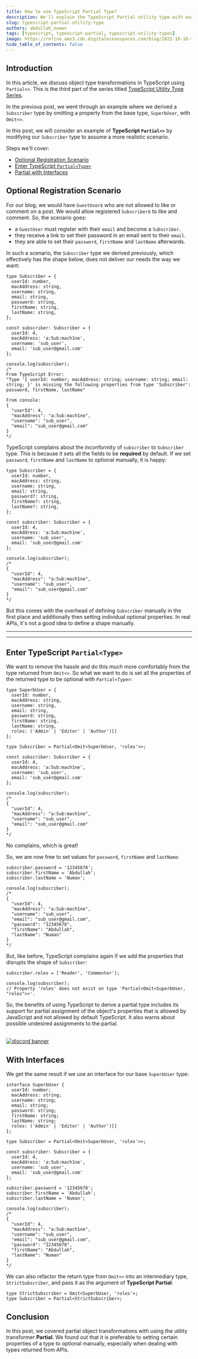 ```yaml
---
title: How to use TypeScript Partial Type?
description: We'll explain the TypeScript Partial utility type with examples
slug: typescript-partial-utility-type
authors: abdullah_numan
tags: [typescript, typescript-partial, typescript-utility-types]
image: https://refine.ams3.cdn.digitaloceanspaces.com/blog/2022-10-10-typescript-partial/social.png
hide_table_of_contents: false
---
```




## Introduction

In this article, we discuss object type transformations in TypeScript using `Partial<>`. This is the third part of the series titled [TypeScript Utility Type Series](https://refine.dev/blog/typescript-omit-utility-type/).

In the previous post, we went through an example where we derived a `Subscriber` type by omitting a property from the base type, `SuperbUser`, with `Omit<>`.

In this post, we will consider an example of **TypeScript `Partial<>`** by modifying our `Subscriber` type to assume a more realistic scenario.

Steps we'll cover:
- [Optional Registration Scenario](#optional-registration-scenario)
- [Enter TypeScript `Partial<Type>`](#enter-typescript-partialtype)
- [Partial with Interfaces](#with-interfaces)

## Optional Registration Scenario
For our blog, we would have `GuestUser`s who are not allowed to like or comment on a post. We would allow registered `Subscriber`s to like and comment. So, the scenario goes:

- a `GuestUser` must register with their `email` and become a `Subscriber`.
- they receive a link to set their password in an email sent to their `email`.
- they are able to set their `password`, `firstName` and `lastName` afterwards.

In such a scenario, the `Subscriber` type we derived previously, which effectively has the shape below, does not deliver our needs the way we want:

```tsx
type Subscriber = {
  userId: number,
  macAddress: string,
  username: string,
  email: string,
  password: string,
  firstName: string,
  lastName: string,
};

const subscriber: Subscriber = {
  userId: 4,
  macAddress: 'a:5ub:mach1ne',
  username: 'sub_user',
  email: 'sub_user@gmail.com'
};

console.log(subscriber);
/*
From TypeScript Error:
"Type '{ userId: number; macAddress: string; username: string; email: string; }' is missing the following properties from type 'Subscriber': password, firstName, lastName"

From console:
{
  "userId": 4,
  "macAddress": "a:5ub:mach1ne",
  "username": "sub_user",
  "email": "sub_user@gmail.com"
}
*/
```

TypeScript complains about the inconformity of `subscriber` to `Subscriber` type. This is because it sets all the fields to be **required** by default. If we set `password`, `firstName` and `lastName` to optional manually, it is happy:

```tsx
type Subscriber = {
  userId: number,
  macAddress: string,
  username: string,
  email: string,
  password?: string,
  firstName?: string,
  lastName?: string,
};

const subscriber: Subscriber = {
  userId: 4,
  macAddress: 'a:5ub:mach1ne',
  username: 'sub_user',
  email: 'sub_user@gmail.com'
};

console.log(subscriber);
/*
{
  "userId": 4,
  "macAddress": "a:5ub:mach1ne",
  "username": "sub_user",
  "email": "sub_user@gmail.com"
}
*/
```

But this comes with the overhead of defining `Subscriber` manually in the first place and additionally then setting individual optional properties. In real APIs, it's not a good idea to define a shape manually.

---

<PromotionBanner title="Small dev teams love this React framework!" image="https://refine.ams3.cdn.digitaloceanspaces.com/website/static/img/generic_banner.png" />

---


## Enter TypeScript `Partial<Type>`
We want to remove the hassle and do this much more comfortably from the type returned from `Omit<>`. So what we want to do is set all the properties of the returned type to be optional with `Partial<Type>`:

```tsx
type SuperbUser = {
  userId: number,
  macAddress: string,
  username: string,
  email: string,
  password: string,
  firstName: string,
  lastName: string,
  roles: ('Admin' | 'Editor' | 'Author')[]
};

type Subscriber = Partial<Omit<SuperbUser, 'roles'>>;

const subscriber: Subscriber = {
  userId: 4,
  macAddress: 'a:5ub:mach1ne',
  username: 'sub_user',
  email: 'sub_user@gmail.com'
};

console.log(subscriber);
/*
{
  "userId": 4,
  "macAddress": "a:5ub:mach1ne",
  "username": "sub_user",
  "email": "sub_user@gmail.com"
}
*/
```

No complains, which is great!

So, we are now free to set values for `password`, `firstName` and `lastName`:

```tsx
subscriber.password = '12345678';
subscriber.firstName = 'Abdullah';
subscriber.lastName = 'Numan';

console.log(subscriber);
/*
{
  "userId": 4,
  "macAddress": "a:5ub:mach1ne",
  "username": "sub_user",
  "email": "sub_user@gmail.com",
  "password": "12345678",
  "firstName": "Abdullah",
  "lastName": "Numan"
}
*/
```

But, like before, TypeScript complains again if we add the properties that disrupts the shape of `Subscriber`:

```tsx
subscriber.roles = ['Reader', 'Commenter'];

console.log(subscriber);
// Property 'roles' does not exist on type 'Partial<Omit<SuperbUser, "roles">>'.
```

So, the benefits of using TypeScript to derive a partial type includes its support for partial assignment of the object's properties that is allowed by JavaScript and not allowed by default TypeScript. It also warns about possible undesired assignments to the partial.


<br/>
<div>
<a href="https://discord.gg/refine">
  <img  src="https://refine.ams3.cdn.digitaloceanspaces.com/website/static/img/discord_big_blue.png" alt="discord banner" />
</a>
</div>

## With Interfaces
We get the same result if we use an interface for our base `SuperbUser` type:

```tsx
interface SuperbUser {
  userId: number;
  macAddress: string;
  username: string;
  email: string;
  password: string;
  firstName: string;
  lastName: string;
  roles: ('Admin' | 'Editor' | 'Author')[]
};

type Subscriber = Partial<Omit<SuperbUser, 'roles'>>;

const subscriber: Subscriber = {
  userId: 4,
  macAddress: 'a:5ub:mach1ne',
  username: 'sub_user',
  email: 'sub_user@gmail.com'
};

subscriber.password = '12345678';
subscriber.firstName = 'Abdullah';
subscriber.lastName = 'Numan';

console.log(subscriber);
/*
{
  "userId": 4,
  "macAddress": "a:5ub:mach1ne",
  "username": "sub_user",
  "email": "sub_user@gmail.com",
  "password": "12345678",
  "firstName": "Abdullah",
  "lastName": "Numan"
}
*/
```

We can also refactor the return type from `Omit<>` into an intermediary type, `StrictSubscriber`, and pass it as the argument of **TypeScript Partial**:

```tsx
type StrictSubscriber = Omit<SuperbUser, 'roles'>;
type Subscriber = Partial<StrictSubscriber>;
```

## Conclusion
In this post, we covered partial object transformations with using the utility transformer **Partial**. We found out that it is preferable to setting certain properties of a type to optional manually, especially when dealing with types returned from APIs.
